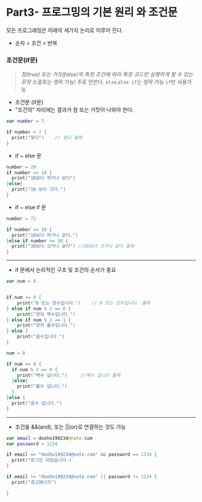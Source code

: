 
# Part3- 프로그밍의 기본 원리 와 조건문
모든 프로그래밍은 아래의 세가지 논리로 이루어 진다.
 * 순차 > 조건  > 반복

### 조건문(if문)
> *참(true) 또는 거짓(false)의 특정 조건에 따라 특정 코드만 실행하게 할 수 있는 문장*
> 소괄호는 생략 가능! 주로 안쓴다.
> `else`,`else if`는 생략 가능 `if`만 사용가능

* 조건문 (if문)
* "조건의" 자리에는 결과가 참 또는 거짓이 나와야 한다.
```Swift
var number = 5

if number < 7 {
  print("맞다")    // 맞다 출력
}

```

* if ~ else 문
```Swift
number = 20
if number <= 10 {
  print("10보다 작거나 같다")
}else{
  print("10 보다 크다.")
}

```

* if ~ else if 문
```Swift
number = 72

if number <= 10 {
  print("10보다 작거나 같다.")
}else if number >= 30 {
  print("30보다 크거나 같다") //30보다 크거나 같다 출력
}
```

----------
* if 문에서 논리적인 구조 및 조건의 순서가 중요

```Swift
var num = 8


if num >= 0 {
    print("0 또는 양수입니다.")    // 0 또는 양수입니다. 출력
} else if num % 2 == 0 {
    print("양의 짝수입니다.")
} else if num % 2 == 1 {
    print("양의 홀수입니다.")
} else {
    print("음수입니다.")
}

num = 8

if num >= 0 {
  if num % 2 == 0 {
    print("짝수 입니다.")     //짝수 입니다 출력
  }else{
    print("홀수 입니다.")
  }
}else {
  print("음수 입니다.")      
}

```
--------------
* 조건을 &&(and), 또는 ||(or)로 연결하는 것도 가능
```Swift
var email = dooho199234@nate.com
var password = 1234

if email == "dooho199234@nate.com" && password == 1234 {
  print("로그인 되었습니다.)
}

if email != "dooho199234@nate.com" || password != 1234 {
  print("경고메시지")

}

```



